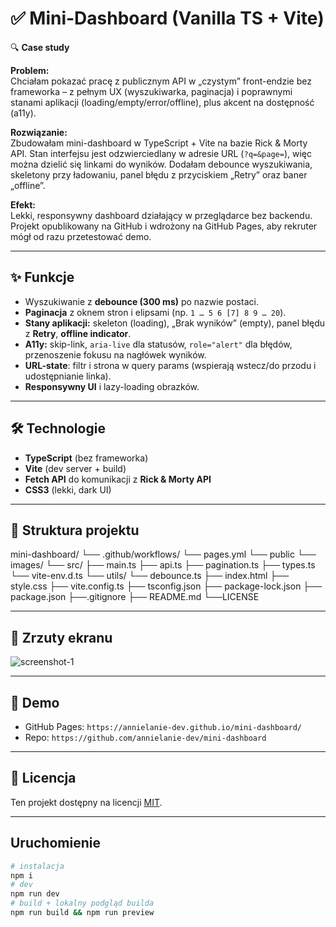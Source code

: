 # ✅ Mini-Dashboard (Vanilla TS + Vite)

🔍 **Case study**

**Problem:**  
Chciałam pokazać pracę z publicznym API w „czystym” front-endzie bez frameworka – z pełnym UX (wyszukiwarka, paginacja) i poprawnymi stanami aplikacji (loading/empty/error/offline), plus akcent na dostępność (a11y).

**Rozwiązanie:**  
Zbudowałam mini-dashboard w TypeScript + Vite na bazie Rick & Morty API. Stan interfejsu jest odzwierciedlany w adresie URL (`?q=&page=`), więc można dzielić się linkami do wyników. Dodałam debounce wyszukiwania, skeletony przy ładowaniu, panel błędu z przyciskiem „Retry” oraz baner „offline”.

**Efekt:**  
Lekki, responsywny dashboard działający w przeglądarce bez backendu. Projekt opublikowany na GitHub i wdrożony na GitHub Pages, aby rekruter mógł od razu przetestować demo.

---

## ✨ Funkcje
- Wyszukiwanie z **debounce (300 ms)** po nazwie postaci.
- **Paginacja** z oknem stron i elipsami (np. `1 … 5 6 [7] 8 9 … 20`).
- **Stany aplikacji:** skeleton (loading), „Brak wyników” (empty), panel błędu z **Retry**, **offline indicator**.
- **A11y:** skip-link, `aria-live` dla statusów, `role="alert"` dla błędów, przenoszenie fokusu na nagłówek wyników.
- **URL-state**: filtr i strona w query params (wspierają wstecz/do przodu i udostępnianie linka).
- **Responsywny UI** i lazy-loading obrazków.

---

## 🛠️ Technologie
- **TypeScript** (bez frameworka)
- **Vite** (dev server + build)
- **Fetch API** do komunikacji z **Rick & Morty API**
- **CSS3** (lekki, dark UI)

---

## 📂 Struktura projektu
mini-dashboard/
└── .github/workflows/
└── pages.yml
└── public
└── images/
└── src/
├── main.ts
├── api.ts
├── pagination.ts
├── types.ts
└── vite-env.d.ts
└── utils/
└── debounce.ts
├── index.html
├── style.css
├── vite.config.ts
├── tsconfig.json
├── package-lock.json
├── package.json
├──.gitignore
├── README.md
└──LICENSE


---

## 📸 Zrzuty ekranu
![screenshot-1](https://github.com/user-attachments/assets/your-screenshot-id.png)

---

## 🔗 Demo
- GitHub Pages: `https://annielanie-dev.github.io/mini-dashboard/`
- Repo: `https://github.com/annielanie-dev/mini-dashboard`

---

## 📄 Licencja
Ten projekt dostępny na licencji [MIT](LICENSE).

---

## Uruchomienie
```bash
# instalacja
npm i
# dev
npm run dev
# build + lokalny podgląd builda
npm run build && npm run preview
